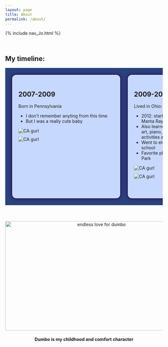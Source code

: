 ```yaml
---
layout: page
title: About
permalink: /about/
---
```


<script>
{% include nav_Jo.html %}
</script>

{% include nav_Jo.html %}



<br>

<h2>My timeline:</h2>


<head>
<style>
/* Container for the horizontal timeline */
.horizontal-timeline {
    display: flex;
    overflow-x:auto;
    padding: 20px;
    white-space: normal;
    background: #2A447F;
    border: 1px #1D1D76;
}
/*the individual items*/
.timeline-item {
    flex: 0 0 auto; /* Prevent items from shrinking or growing */
    width: 350px;
    height: 400px;
    margin-right: 20px;
    background: #C7D8FF;
    border: 2px solid #211051;
    border-radius: 15px;
    padding: 20px;
    box-shadow: 0 0 15px rgba(48,27,107,1);
    box-sizing: border-box; /* prevent expanding past set padding */
    overflow-y: auto;
}
/* Ensure content fits within items */
.timeline-content {
    max-height: 100%;
    overflow-y: auto;
    overflow-x: hidden;
    overflow-wrap: break-word;
}
.timeline-content img {
    max-width: 100%;
    height: auto;
    display: block;
    margin-top: 10px;
}
.timeline-content p {
    margin-bottom: 0;
}
</style>
</head>


<body>
<div class="horizontal-timeline">
    <div class="timeline-item">
        <div class="timeline-content">
            <h2>2007-2009</h2>
            <p>Born in Pennsylvania </p>
            <ul>
                <li>I don't remember anyting from this time</li>
                <li>But I was a really cute baby</li>
            </ul>
            <img src="{{site.baseurl}}/images/baby.png" alt="CA gurl">
            <img src="{{site.baseurl}}/images/wholefamily.png" alt="CA gurl">
        </div>
    </div>
    <div class="timeline-item">
        <div class="timeline-content">
            <h2>2009-2019</h2>
            <p>Lived in Ohio:</p>
            <ul>
                <li>2012: started swimming with the Mason Manta Rays</li>
                <li>Also learned ice skating, tennis, soccer, art, piano, and flute, but stopped these activities after moving to SD</li>
                <li>Went to elementary and Intermediate school</li>
                <li>Favorite place: Kings Island Amusement Park</li>
            </ul>
           <img src="{{site.baseurl}}/images/masonview.png" alt="CA gurl">
           <img src="{{site.baseurl}}/images/snowbear.png" alt="CA gurl">
        </div>
    </div>
    <div class="timeline-item">
        <div class="timeline-content">
            <h2>2019-2024</h2>
            <p>San Diego</p>
            <ul>
                <li>Attend(ed) middle and high school </li>
                <li>Continued swimming at a new club called SDAC</li>
                <li>Learned crochet and made a small business</li>
            </ul>
            <img src="{{site.baseurl}}/images/casunset.png" alt="CA gurl">
            <img src="{{site.baseurl}}/images/At_school.png" alt="CA gurl">
        </div>
    </div>
</div>
</body>

<br>
<br>
<br>



<div style="text-align: center;">
    <img src="{{site.baseurl}}/images/1180w-600h_a-to-z-dumbo.jpg" alt="endless love for dumbo" width="600" height="350">
    <br>
    <h4>Dumbo is my childhood and comfort character</h4>
</div>

<!--utterances-->
<script src="https://utteranc.es/client.js"
        repo="joannahu123/Jo"
        issue-term="pathname"
        theme="github-light"
        crossorigin="anonymous"
        async>
</script>
